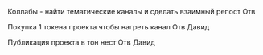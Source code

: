 

Коллабы - найти тематические каналы и сделать взаимный репост 
Отв

Покупка 1 токена проекта чтобы нагреть канал Отв Давид 

Публикация проекта в тон нест 
Отв Давид 